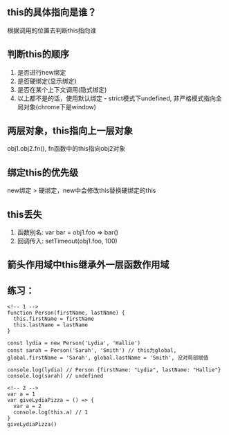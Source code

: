 ## this的具体指向是谁？
根据调用的位置去判断this指向谁

## 判断this的顺序
1. 是否进行new绑定
2. 是否硬绑定(显示绑定)
3. 是否在某个上下文调用(隐式绑定)
4. 以上都不是的话，使用默认绑定 - strict模式下undefined, 非严格模式指向全局对象(chrome下是window)

## 两层对象，this指向上一层对象
obj1.obj2.fn(), fn函数中的this指向obj2对象

## 绑定this的优先级
new绑定 > 硬绑定，new中会修改this替换硬绑定的this

## this丢失
1. 函数别名: var bar = obj1.foo => bar()
2. 回调传入: setTimeout(obj1.foo, 100)

## 箭头作用域中this继承外一层函数作用域


## 练习： 
```
<!-- 1 -->
function Person(firstName, lastName) {
  this.firstName = firstName
  this.lastName = lastName
}

const lydia = new Person('Lydia', 'Hallie')
const sarah = Person('Sarah', 'Smith') // this为global, global.firstName = 'Sarah', global.lastName = 'Smith', 没对局部赋值

console.log(lydia) // Person {firstName: "Lydia", lastName: "Hallie"} 
console.log(sarah) // undefined

<!-- 2 -->
var a = 1
var giveLydiaPizza = () => {
  var a = 2
  console.log(this.a) // 1
}
giveLydiaPizza()
```